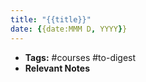 ```yaml
---
title: "{{title}}"
date: {{date:MMM D, YYYY}}
---
```


- **Tags:** #courses #to-digest 
- **Relevant Notes**